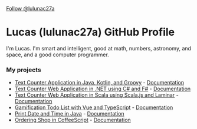 <a class="github-button" href="https://github.com/lulunac27a" data-size="large" data-show-count="true" aria-label="Follow @lulunac27a on GitHub">Follow @lulunac27a</a>

# Lucas (lulunac27a) GitHub Profile

I'm Lucas. I'm smart and intelligent, good at math, numbers, astronomy, and space, and a good computer programmer. 

### My projects

- [Text Counter Application in Java, Kotlin, and Groovy](https://github.com/lulunac27a/text-counter-java-application) - [Documentation](https://lulunac27a.github.io/text-counter-java-application)
- [Text Counter Web Application in .NET using C# and F#](https://github.com/lulunac27a/text-counter-dot-net-application) - [Documentation](https://lulunac27a.github.io/text-counter-dot-net-application)
- [Text Counter Web Application in Scala using Scala.js and Laminar](https://github.com/lulunac27a/text-counter-scala-js-application) - [Documentation](https://lulunac27a.github.io/text-counter-scala-js-application)
- [Gamification Todo List with Vue and TypeScript](https://github.com/lulunac27a/gamification-todo-list-vue-typescript) - [Documentation](https://lulunac27a.github.io/gamification-todo-list-vue-typescript)
- [Print Date and Time in Java](https://github.com/lulunac27a/java-datetime/) - [Documentation](https://lulunac27a.github.io/java-datetime)
- [Ordering Shop in CoffeeScript](https://github.com/lulunac27a/ordering-shop-coffeescript/) - [Documentation](https://lulunac27a.github.io/ordering-shop-coffeescript)
  
<script async defer src="https://buttons.github.io/buttons.js"></script>
